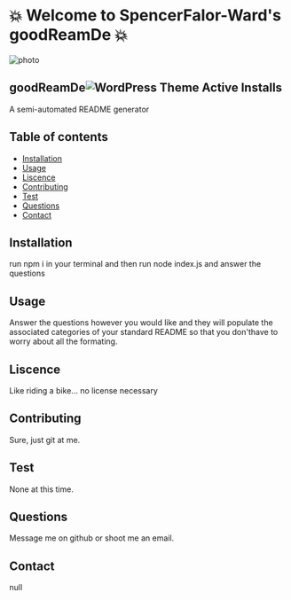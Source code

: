 # :boom: Welcome to SpencerFalor-Ward's goodReamDe :boom:

![photo](https://avatars0.githubusercontent.com/u/56806215?v=4)

## goodReamDe![WordPress Theme Active Installs](https://img.shields.io/wordpress/theme/installs/twentysixteen)

A semi-automated README generator

## Table of contents

- [Installation](#Installation)
- [Usage](#Usage)
- [Liscence](#Liscence)
- [Contributing](#Contributing)
- [Test](#Test)
- [Questions](#Questions)
- [Contact](#Contact)

## Installation

run npm i in your terminal and then run node index.js and answer the questions

## Usage

Answer the questions however you would like and they will populate the associated categories of your standard README so that you don'thave to worry about all the formating.

## Liscence

Like riding a bike... no license necessary

## Contributing

Sure, just git at me.

## Test

None at this time.

## Questions

Message me on github or shoot me an email.

## Contact

null
